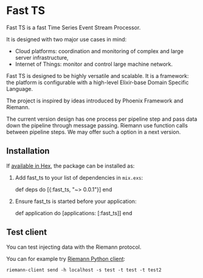 # Fast TS

Fast TS is a fast Time Series Event Stream Processor.

It is designed with two major use cases in mind:

- Cloud platforms: coordination and monitoring of complex and large server infrastructure,
- Internet of Things: monitor and control large machine network.

Fast TS is designed to be highly versatile and scalable.
It is a framework: the platform is configurable with a high-level Elixir-base Domain Specific Language.

The project is inspired by ideas introduced by Phoenix Framework and Riemann.

The current version design has one process per pipeline step and pass
data down the pipeline through message passing. Riemann use function
calls between pipeline steps. We may offer such a option in a next
version.

## Installation

If [available in Hex](https://hex.pm/docs/publish), the package can be installed as:

  1. Add fast_ts to your list of dependencies in `mix.exs`:

        def deps do
          [{:fast_ts, "~> 0.0.1"}]
        end

  2. Ensure fast_ts is started before your application:

        def application do
          [applications: [:fast_ts]]
        end

## Test client

You can test injecting data with the Riemann protocol.

You can for example try [Riemann Python client](https://github.com/borntyping/python-riemann-client):

    riemann-client send -h localhost -s test -t test -t test2
